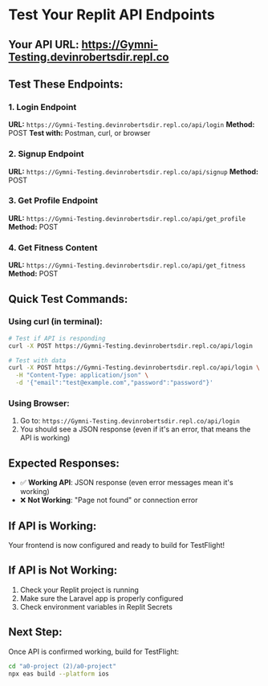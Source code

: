 # Test Your Replit API Endpoints

## Your API URL: https://Gymni-Testing.devinrobertsdir.repl.co

## Test These Endpoints:

### 1. Login Endpoint
**URL:** `https://Gymni-Testing.devinrobertsdir.repl.co/api/login`
**Method:** POST
**Test with:** Postman, curl, or browser

### 2. Signup Endpoint
**URL:** `https://Gymni-Testing.devinrobertsdir.repl.co/api/signup`
**Method:** POST

### 3. Get Profile Endpoint
**URL:** `https://Gymni-Testing.devinrobertsdir.repl.co/api/get_profile`
**Method:** POST

### 4. Get Fitness Content
**URL:** `https://Gymni-Testing.devinrobertsdir.repl.co/api/get_fitness`
**Method:** POST

## Quick Test Commands:

### Using curl (in terminal):
```bash
# Test if API is responding
curl -X POST https://Gymni-Testing.devinrobertsdir.repl.co/api/login

# Test with data
curl -X POST https://Gymni-Testing.devinrobertsdir.repl.co/api/login \
  -H "Content-Type: application/json" \
  -d '{"email":"test@example.com","password":"password"}'
```

### Using Browser:
1. Go to: `https://Gymni-Testing.devinrobertsdir.repl.co/api/login`
2. You should see a JSON response (even if it's an error, that means the API is working)

## Expected Responses:
- ✅ **Working API**: JSON response (even error messages mean it's working)
- ❌ **Not Working**: "Page not found" or connection error

## If API is Working:
Your frontend is now configured and ready to build for TestFlight!

## If API is Not Working:
1. Check your Replit project is running
2. Make sure the Laravel app is properly configured
3. Check environment variables in Replit Secrets

## Next Step:
Once API is confirmed working, build for TestFlight:
```bash
cd "a0-project (2)/a0-project"
npx eas build --platform ios
``` 